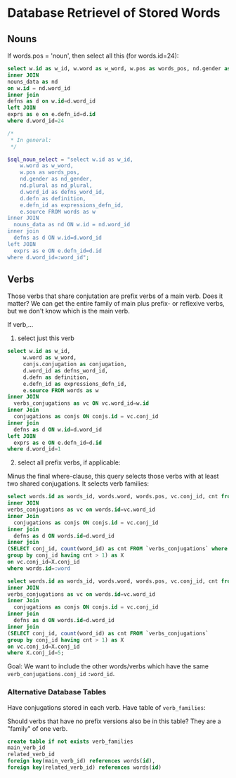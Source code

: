# Database Retrievel of Stored Words

## Nouns

If words.pos = 'noun', then select all this (for words.id=24):

```sql
select w.id as w_id, w.word as w_word, w.pos as words_pos, nd.gender as nd_gender,nd.plural as nd_plural, d.word_id as defns_word_id, d.defn as definition, e.defn_id as expressions_defn_id, e.source FROM words as w
inner JOIN
nouns_data as nd
on w.id = nd.word_id
inner join
defns as d on w.id=d.word_id
left JOIN
exprs as e on e.defn_id=d.id
where d.word_id=24
```

```php
/*
 * In general:
 */

$sql_noun_select = "select w.id as w_id,    
    w.word as w_word,    
    w.pos as words_pos,    
    nd.gender as nd_gender,    
    nd.plural as nd_plural,    
    d.word_id as defns_word_id,    
    d.defn as definition,    
    e.defn_id as expressions_defn_id,    
    e.source FROM words as w
inner JOIN
  nouns_data as nd ON w.id = nd.word_id
inner join
  defns as d ON w.id=d.word_id
left JOIN
  exprs as e ON e.defn_id=d.id
where d.word_id=:word_id";
```

## Verbs 

Those verbs that share conjutation are prefix verbs of a main verb. Does it matter? We can get the entire family of main plus prefix- or reflexive verbs, but 
we don't know which is the main verb.

If verb,...

1.  select just this verb

```sql
select w.id as w_id,
     w.word as w_word,
     conjs.conjugation as conjugation,
     d.word_id as defns_word_id,
     d.defn as definition,
     e.defn_id as expressions_defn_id,
     e.source FROM words as w
inner JOIN
  verbs_conjugations as vc ON vc.word_id=w.id
inner Join
  conjugations as conjs ON conjs.id = vc.conj_id
inner join
  defns as d ON w.id=d.word_id
left JOIN
  exprs as e ON e.defn_id=d.id
where d.word_id=1
```

2.  select all prefix verbs, if applicable:

Minus the final where-clause, this query selects those verbs with at least two shared conjugations. It selects verb families:

```sql
select words.id as words_id, words.word, words.pos, vc.conj_id, cnt from words 
inner JOIN
verbs_conjugations as vc on words.id=vc.word_id
inner Join
  conjugations as conjs ON conjs.id = vc.conj_id
inner join
  defns as d ON words.id=d.word_id
inner join
(SELECT conj_id, count(word_id) as cnt FROM `verbs_conjugations` where 
group by conj_id having cnt > 1) as X
on vc.conj_id=X.conj_id
where words.id=:word
```

```sql
select words.id as words_id, words.word, words.pos, vc.conj_id, cnt from words 
inner JOIN
verbs_conjugations as vc on words.id=vc.word_id
inner Join
  conjugations as conjs ON conjs.id = vc.conj_id
inner join
  defns as d ON words.id=d.word_id
inner join
(SELECT conj_id, count(word_id) as cnt FROM `verbs_conjugations` 
group by conj_id having cnt > 1) as X
on vc.conj_id=X.conj_id
where X.conj_id=5;
```

Goal: We want to include the other words/verbs which have the same `verb_conjugations.conj_id` `:word_id`.


### Alternative Database Tables

Have conjugations stored in each verb. 
Have table of `verb_families`: 


Should verbs that have no prefix versions also be in this table? They are a "family" of one verb.

```sql
create table if not exists verb_families
main_verb_id
related_verb_id
foreign key(main_verb_id) references words(id),
foreign key(related_verb_id) references words(id)
```



